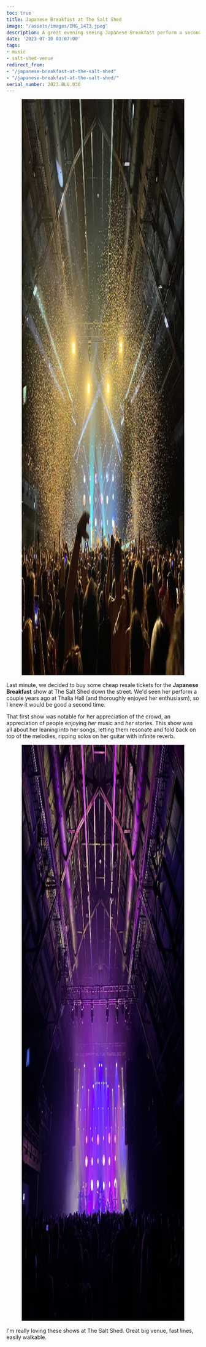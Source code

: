 ```yaml
---
toc: true
title: Japanese Breakfast at The Salt Shed
image: "/assets/images/IMG_1473.jpeg"
description: A great evening seeing Japanese Breakfast perform a second time
date: '2023-07-10 03:07:00'
tags:
- music
- salt-shed-venue
redirect_from:
- "/japanese-breakfast-at-the-salt-shed"
- "/japanese-breakfast-at-the-salt-shed/"
serial_number: 2023.BLG.030
---
```

<figure class="kg-card kg-image-card kg-width-wide"><img src="/assets/images/IMG_1473-1.jpeg" class="kg-image" alt=""  width="2000" height="1500"  sizes="(min-width: 1200px) 1200px"></figure>

Last minute, we decided to buy some cheap resale tickets for the **Japanese Breakfast** show at The Salt Shed down the street. We'd seen her perform a couple years ago at Thalia Hall (and thoroughly enjoyed her enthusiasm), so I knew it would be good a second time.

That first show was notable for her appreciation of the crowd, an appreciation of people enjoying _her_ music and _her_ stories. This show was all about her leaning into her songs, letting them resonate and fold back on top of the melodies, ripping solos on her guitar with infinite reverb.

<figure class="kg-card kg-image-card"><img src="/assets/images/IMG_1470.jpeg" class="kg-image" alt=""  width="2000" height="1500"  sizes="(min-width: 720px) 720px"></figure>

I'm really loving these shows at The Salt Shed. Great big venue, fast lines, easily walkable.

